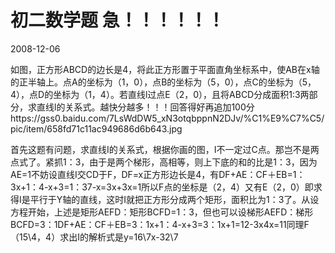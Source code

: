 # 初二数学题 急！！！！！！
2008-12-06


如图，正方形ABCD的边长是4，将此正方形置于平面直角坐标系中，使AB在x轴的正半轴上。点A的坐标为（1，0），点B的坐标为（5，0），点C的坐标为（5，4），点D的坐标为（1，4）。若直线l过点E（2，0），且将ABCD分成面积1∶3两部分，求直线l的关系式。越快分越多！！！回答得好再追加100分https://gss0.baidu.com/7LsWdDW5_xN3otqbppnN2DJv/%C1%E9%C7%C5/pic/item/658fd71c11ac949686d6b643.jpg


首先这题有问题，求直线I的关系式，根据你画的图，I不一定过C点。那岂不是两点式了。紧抓1：3，由于是两个梯形，高相等，则上下底的和的比是1：3，因为AE=1不妨设直线I交CD于F，DF=x正方形边长是4，有DF+AE：CF＋EB=1：3x+1：4-x+3=1：37-x=3x+3x=1所以F点的坐标是（2，4）又有E（2，0）即求得I是平行于Y轴的直线，这时I就把正方形分成两个矩形，面积比为1：3了。从设方程开始，上述是矩形AEFD：矩形BCFD=1：3，但也可以设梯形AEFD：梯形BCFD=3：1DF+AE：CF＋EB=3：1x+1：4-x+3=3：1x+1=12-3x4x=11同理F（15\4，4）求出I的解析式是y=16\7x-32\7
